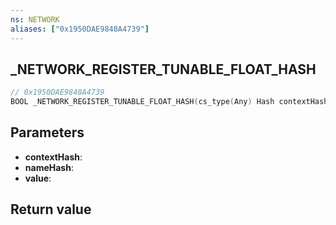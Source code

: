 ```yaml
---
ns: NETWORK
aliases: ["0x1950DAE9848A4739"]
---
```

## _NETWORK_REGISTER_TUNABLE_FLOAT_HASH

```c
// 0x1950DAE9848A4739
BOOL _NETWORK_REGISTER_TUNABLE_FLOAT_HASH(cs_type(Any) Hash contextHash, cs_type(Any) Hash nameHash, float* value);
```

## Parameters
* **contextHash**: 
* **nameHash**: 
* **value**: 

## Return value

